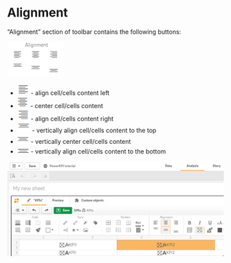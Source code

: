 # Alignment

“Alignment” section of toolbar contains the following buttons:

![](../.gitbook/assets/image%20%2824%29.png)

* ![](../.gitbook/assets/image%20%2844%29.png) - align cell/cells content left
* ![](../.gitbook/assets/image%20%28105%29.png) - center cell/cells content
* ![](../.gitbook/assets/image%20%2899%29.png) - align cell/cells content right
* ![](../.gitbook/assets/image%20%2848%29.png) - vertically align cell/cells content to the top
* ![](../.gitbook/assets/image%20%2821%29.png) - vertically center cell/cells content
* ![](../.gitbook/assets/image%20%2851%29.png) - vertically align cell/cells content to the bottom

![](../.gitbook/assets/2019-04-02_12-36-25.gif)

